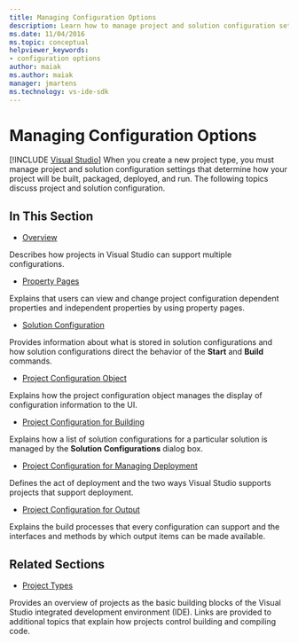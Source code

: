 ```yaml
---
title: Managing Configuration Options
description: Learn how to manage project and solution configuration settings in Visual Studio to control how your project will be built, packaged, deployed, and run. 
ms.date: 11/04/2016
ms.topic: conceptual
helpviewer_keywords:
- configuration options
author: maiak
ms.author: maiak
manager: jmartens
ms.technology: vs-ide-sdk
---
```

# Managing Configuration Options

 [!INCLUDE [Visual Studio](~/includes/applies-to-version/vs-windows-only.md)]
When you create a new project type, you must manage project and solution configuration settings that determine how your project will be built, packaged, deployed, and run. The following topics discuss project and solution configuration.

## In This Section
- [Overview](../../extensibility/internals/configuration-options-overview.md)

 Describes how projects in Visual Studio can support multiple configurations.

- [Property Pages](../../extensibility/internals/property-pages.md)

 Explains that users can view and change project configuration dependent properties and independent properties by using property pages.

- [Solution Configuration](../../extensibility/internals/solution-configuration.md)

 Provides information about what is stored in solution configurations and how solution configurations direct the behavior of the **Start** and **Build** commands.

- [Project Configuration Object](../../extensibility/internals/project-configuration-object.md)

 Explains how the project configuration object manages the display of configuration information to the UI.

- [Project Configuration for Building](../../extensibility/internals/project-configuration-for-building.md)

 Explains how a list of solution configurations for a particular solution is managed by the **Solution Configurations** dialog box.

- [Project Configuration for Managing Deployment](../../extensibility/internals/project-configuration-for-managing-deployment.md)

 Defines the act of deployment and the two ways Visual Studio supports projects that support deployment.

- [Project Configuration for Output](../../extensibility/internals/project-configuration-for-output.md)

 Explains the build processes that every configuration can support and the interfaces and methods by which output items can be made available.

## Related Sections
- [Project Types](../../extensibility/internals/project-types.md)

 Provides an overview of projects as the basic building blocks of the Visual Studio integrated development environment (IDE). Links are provided to additional topics that explain how projects control building and compiling code.
